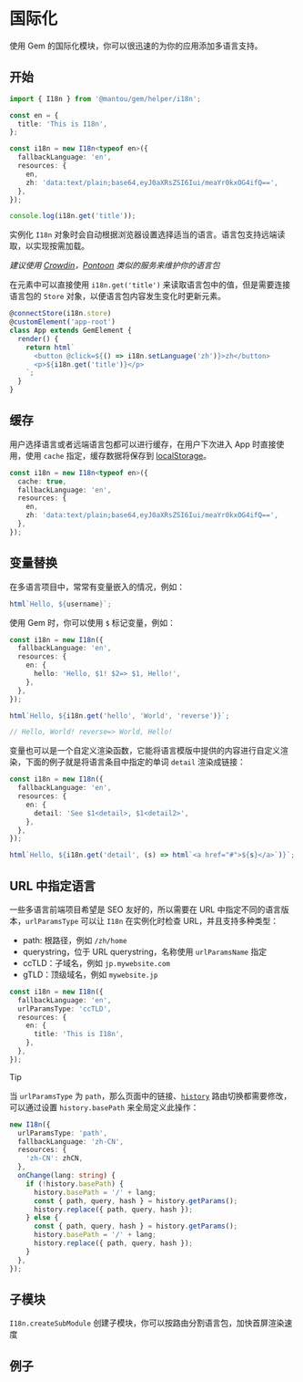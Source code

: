 # 国际化

使用 Gem 的国际化模块，你可以很迅速的为你的应用添加多语言支持。

## 开始

```ts
import { I18n } from '@mantou/gem/helper/i18n';

const en = {
  title: 'This is I18n',
};

const i18n = new I18n<typeof en>({
  fallbackLanguage: 'en',
  resources: {
    en,
    zh: 'data:text/plain;base64,eyJ0aXRsZSI6Iui/meaYr0kxOG4ifQ==',
  },
});

console.log(i18n.get('title'));
```

实例化 `I18n` 对象时会自动根据浏览器设置选择适当的语言。语言包支持远端读取，以实现按需加载。

_建议使用 [Crowdin](https://crowdin.com/)，[Pontoon](https://github.com/mozilla/pontoon/) 类似的服务来维护你的语言包_

在元素中可以直接使用 `i18n.get('title')` 来读取语言包中的值，但是需要连接语言包的 `Store` 对象，以便语言包内容发生变化时更新元素。

```ts 1
@connectStore(i18n.store)
@customElement('app-root')
class App extends GemElement {
  render() {
    return html`
      <button @click=${() => i18n.setLanguage('zh')}>zh</button>
      <p>${i18n.get('title')}</p>
    `;
  }
}
```

## 缓存

用户选择语言或者远端语言包都可以进行缓存，在用户下次进入 App 时直接使用，使用 `cache` 指定，缓存数据将保存到 [localStorage](https://developer.mozilla.org/en-US/docs/Web/API/Window/localStorage)。

```ts 2
const i18n = new I18n<typeof en>({
  cache: true,
  fallbackLanguage: 'en',
  resources: {
    en,
    zh: 'data:text/plain;base64,eyJ0aXRsZSI6Iui/meaYr0kxOG4ifQ==',
  },
});
```

## 变量替换

在多语言项目中，常常有变量嵌入的情况，例如：

```ts
html`Hello, ${username}`;
```

使用 Gem 时，你可以使用 `$` 标记变量，例如：

```ts
const i18n = new I18n({
  fallbackLanguage: 'en',
  resources: {
    en: {
      hello: 'Hello, $1! $2=> $1, Hello!',
    },
  },
});

html`Hello, ${i18n.get('hello', 'World', 'reverse')}`;

// Hello, World! reverse=> World, Hello!
```

变量也可以是一个自定义渲染函数，它能将语言模版中提供的内容进行自定义渲染，下面的例子就是将语言条目中指定的单词 `detail` 渲染成链接：

```ts
const i18n = new I18n({
  fallbackLanguage: 'en',
  resources: {
    en: {
      detail: 'See $1<detail>, $1<detail2>',
    },
  },
});

html`Hello, ${i18n.get('detail', (s) => html`<a href="#">${s}</a>`)}`;
```

## URL 中指定语言

一些多语言前端项目希望是 SEO 友好的，所以需要在 URL 中指定不同的语言版本，`urlParamsType` 可以让 `I18n` 在实例化时检查 URL，并且支持多种类型：

- path: 根路径，例如 `/zh/home`
- querystring，位于 URL querystring，名称使用 `urlParamsName` 指定
- ccTLD：子域名，例如 `jp.mywebsite.com`
- gTLD：顶级域名，例如 `mywebsite.jp`

```ts
const i18n = new I18n({
  fallbackLanguage: 'en',
  urlParamsType: 'ccTLD',
  resources: {
    en: {
      title: 'This is I18n',
    },
  },
});
```

> [!TIP]
> 当 `urlParamsType` 为 `path`，那么页面中的链接、[`history`](../../003-api/004-history.md) 路由切换都需要修改，
> 可以通过设置 `history.basePath` 来全局定义此操作：
>
> ```ts
> new I18n({
>   urlParamsType: 'path',
>   fallbackLanguage: 'zh-CN',
>   resources: {
>     'zh-CN': zhCN,
>   },
>   onChange(lang: string) {
>     if (!history.basePath) {
>       history.basePath = '/' + lang;
>       const { path, query, hash } = history.getParams();
>       history.replace({ path, query, hash });
>     } else {
>       const { path, query, hash } = history.getParams();
>       history.basePath = '/' + lang;
>       history.replace({ path, query, hash });
>     }
>   },
> });
> ```

## 子模块

`I18n.createSubModule` 创建子模块，你可以按路由分割语言包，加快首屏渲染速度

## 例子

<gbp-raw src="https://raw.githubusercontent.com/mantou132/gem/master/packages/gem-examples/src/i18n/index.ts"></gbp-raw>
